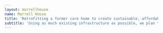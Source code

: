 ```yaml
---
layout: morrellhouse
name: Morrell House
title: 'Retrofitting a former care home to create sustainable, affordable homes'
subtitle: 'Using as much existing infrastructure as possible, we plan to renovate and repurpose the Morrell House care home building to create 17 self-contained dwellings for affordable rent – along with plentiful communal and community space.'
---
```

